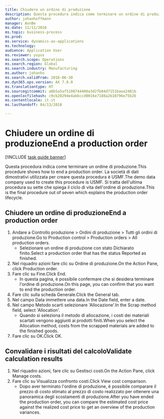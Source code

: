 ```yaml
---
title: Chiudere un ordine di produzione
description: Questa procedura indica come terminare un ordine di produzione.
author: johanhoffmann
manager: AnnBe
ms.date: 11/11/2016
ms.topic: business-process
ms.prod: 
ms.service: dynamics-ax-applications
ms.technology: 
audience: Application User
ms.reviewer: yuyus
ms.search.scope: Operations
ms.search.region: Global
ms.search.industry: Manufacturing
ms.author: johanho
ms.search.validFrom: 2016-06-30
ms.dyn365.ops.version: AX 7.0.0
ms.translationtype: HT
ms.sourcegitcommit: a8b5a5af5108744406a3d2fb84d7151baea2481b
ms.openlocfilehash: c9cb20294e4abbccd0016e7188a2610796e75b26
ms.contentlocale: it-it
ms.lasthandoff: 04/13/2018

---
```

# <a name="end-a-production-order"></a><span data-ttu-id="552b6-103">Chiudere un ordine di produzione</span><span class="sxs-lookup"><span data-stu-id="552b6-103">End a production order</span></span>

[!INCLUDE [task guide banner](../../includes/task-guide-banner.md)]

<span data-ttu-id="552b6-104">Questa procedura indica come terminare un ordine di produzione.</span><span class="sxs-lookup"><span data-stu-id="552b6-104">This procedure shows how to end a production order.</span></span> <span data-ttu-id="552b6-105">La società di dati dimostrativi utilizzata per creare questa procedura è USMF.</span><span class="sxs-lookup"><span data-stu-id="552b6-105">The demo data company used to create this procedure is USMF.</span></span> <span data-ttu-id="552b6-106">Si tratta dell'ultima procedura su sette che spiega il ciclo di vita dell'ordine di produzione.</span><span class="sxs-lookup"><span data-stu-id="552b6-106">This is the final procedure out of seven which explains the production order lifecycle.</span></span>


## <a name="end-a-production-order"></a><span data-ttu-id="552b6-107">Chiudere un ordine di produzione</span><span class="sxs-lookup"><span data-stu-id="552b6-107">End a production order</span></span>
1. <span data-ttu-id="552b6-108">Andare a Controllo produzione > Ordini di produzione > Tutti gli ordini di produzione.</span><span class="sxs-lookup"><span data-stu-id="552b6-108">Go to Production control > Production orders > All production orders.</span></span>
    * <span data-ttu-id="552b6-109">Selezionare un ordine di produzione con stato Dichiarato finito.</span><span class="sxs-lookup"><span data-stu-id="552b6-109">Select a production order that has the status Reported as finished.</span></span>  
2. <span data-ttu-id="552b6-110">Nel riquadro azioni fare clic su Ordine di produzione.</span><span class="sxs-lookup"><span data-stu-id="552b6-110">On the Action Pane, click Production order.</span></span>
3. <span data-ttu-id="552b6-111">Fare clic su Fine.</span><span class="sxs-lookup"><span data-stu-id="552b6-111">Click End.</span></span>
    * <span data-ttu-id="552b6-112">In questa pagina, è possibile confermare che si desidera terminare l'ordine di produzione.</span><span class="sxs-lookup"><span data-stu-id="552b6-112">On this page, you can confirm that you want to end the production order.</span></span>  
4. <span data-ttu-id="552b6-113">Fare clic sulla scheda Generale.</span><span class="sxs-lookup"><span data-stu-id="552b6-113">Click the General tab.</span></span>
5. <span data-ttu-id="552b6-114">Nel campo Data immettere una data.</span><span class="sxs-lookup"><span data-stu-id="552b6-114">In the Date field, enter a date.</span></span>
6. <span data-ttu-id="552b6-115">Nel campo Metodo scarti selezionare 'Allocazione'.</span><span class="sxs-lookup"><span data-stu-id="552b6-115">In the Scrap method field, select 'Allocation'.</span></span>
    * <span data-ttu-id="552b6-116">Quando si seleziona il metodo di allocazione, i costi dei materiali scartati vengono aggiunti ai prodotti finiti.</span><span class="sxs-lookup"><span data-stu-id="552b6-116">When you select the Allocation method, costs from the scrapped materials are added to the finished goods.</span></span>  
7. <span data-ttu-id="552b6-117">Fare clic su OK.</span><span class="sxs-lookup"><span data-stu-id="552b6-117">Click OK.</span></span>

## <a name="validate-calculation-results"></a><span data-ttu-id="552b6-118">Convalidare i risultati del calcolo</span><span class="sxs-lookup"><span data-stu-id="552b6-118">Validate calculation results</span></span>
1. <span data-ttu-id="552b6-119">Nel riquadro azioni, fare clic su Gestisci costi.</span><span class="sxs-lookup"><span data-stu-id="552b6-119">On the Action Pane, click Manage costs.</span></span>
2. <span data-ttu-id="552b6-120">Fare clic su Visualizza confronto costi.</span><span class="sxs-lookup"><span data-stu-id="552b6-120">Click View cost comparison.</span></span>
    * <span data-ttu-id="552b6-121">Dopo aver terminato l'ordine di produzione, è possibile comparare il prezzo di costo stimato al prezzo di costo realizzato per ottenere una panoramica degli scostamenti di produzione.</span><span class="sxs-lookup"><span data-stu-id="552b6-121">After you have ended the production order, you can compare the estimated cost price against the realized cost price to get an overview of the production variances.</span></span>  

